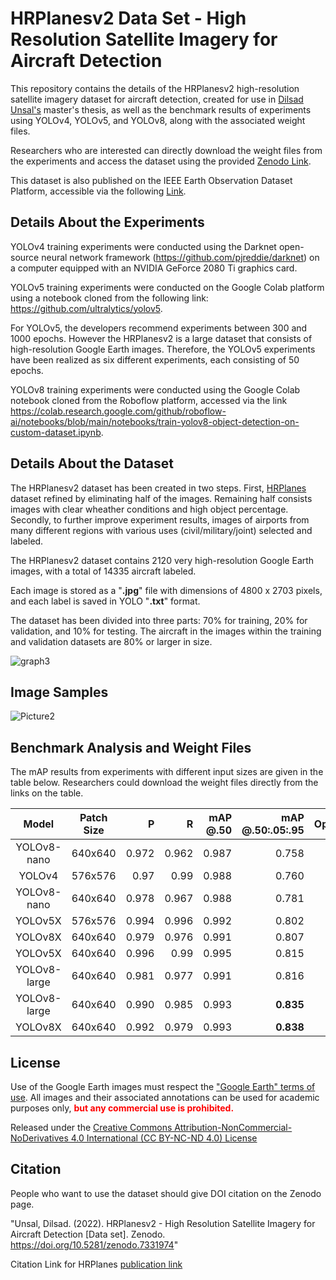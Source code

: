 # HRPlanesv2 Data Set - High Resolution Satellite Imagery for Aircraft Detection

This repository contains the details of the HRPlanesv2 high-resolution satellite imagery dataset for aircraft detection, created for use in [Dilsad Unsal's](https://www.linkedin.com/in/dilsad-unsal-b4a1101bb/) master's thesis, as well as the benchmark results of experiments using YOLOv4, YOLOv5, and YOLOv8, along with the associated weight files.
 
Researchers who are interested can directly download the weight files from the experiments and access the dataset using the provided [Zenodo Link](https://zenodo.org/record/7331974#.Y3dUlXZByUk).

This dataset is also published on the IEEE Earth Observation Dataset Platform, accessible via the following [Link](https://eod-grss-ieee.com/dataset-detail/ak1BclhJbkpuUkh5Uitmd3B5L2hNQT09).



## <div align="left">Details About the Experiments</div>

YOLOv4 training experiments were conducted using the Darknet open-source neural network framework (https://github.com/pjreddie/darknet) on a computer equipped with an NVIDIA GeForce 2080 Ti graphics card.

YOLOv5 training experiments were conducted on the Google Colab platform using a notebook cloned from the following link: https://github.com/ultralytics/yolov5.

For YOLOv5, the developers recommend experiments between 300 and 1000 epochs. However the HRPlanesv2 is a large dataset that consists of high-resolution Google Earth images. Therefore, the YOLOv5 experiments have been realized as six different experiments, each consisting of 50 epochs.

YOLOv8 training experiments were conducted using the Google Colab notebook cloned from the Roboflow platform, accessed via the link https://colab.research.google.com/github/roboflow-ai/notebooks/blob/main/notebooks/train-yolov8-object-detection-on-custom-dataset.ipynb.

## <div align="left">Details About the Dataset</div>

The HRPlanesv2 dataset has been created in two steps. First,  [HRPlanes](https://github.com/TolgaBkm/HRPlanes) dataset refined by eliminating half of the images. Remaining half consists images with clear wheather conditions and high object percentage. Secondly, to further improve experiment results, images of airports from many different regions with various uses (civil/military/joint) selected and labeled.
 
The HRPlanesv2 dataset contains 2120 very high-resolution Google Earth images, with a total of 14335 aircraft labeled.

Each image is stored as a "**.jpg**" file with dimensions of 4800 x 2703 pixels, and each label is saved in YOLO "**.txt**" format.


The dataset has been divided into three parts: 70% for training, 20% for validation, and 10% for testing. The aircraft in the images within the training and validation datasets are 80% or larger in size.




![graph3](https://github.com/dilsadunsal/HRPlanesv2-Data-Set/assets/77750296/819a5d97-680d-46e6-bbc9-6575451d81c7)







## <div align="left">Image Samples</div>


![Picture2](https://user-images.githubusercontent.com/77750296/153885017-78632f3c-0a35-4720-ae7d-92bddfc9c489.jpg)


</div>

## <div align="left">Benchmark Analysis and Weight Files</div>

The mAP results from experiments with different input sizes are given in the table below. Researchers could download the weight files directly from the links on the table.


| Model              | Patch   Size | P | R | mAP @.50| mAP @.50:.05:.95 | Optimizer | Weights |
|:--------------------------:|:------------------:|-------------------------:|-------------------------:|-------------------------:|-------------------------:|-------------------------:|-------------------------:|
|YOLOv8-nano                         | 640x640                | 0.972                      | 0.962                      | 0.987                      | 0.758                      |SGD                         |[yolov8_nano_SGD_best.pt](https://drive.google.com/file/d/1DTQ7I1NJgzmWnhIOXY0g6ISgA5iihQJh/view?usp=drive_link)                  |
|YOLOv4                         | 576x576                | 0.97                      | 0.99                      | 0.988                      | 0.760                      |N/A                         | [yolov4_best.conv.137](https://drive.google.com/file/d/1ed8JjQltaRCQ3ZF2wPNc3tToR1CDP4rX/view?usp=sharing)                  |
|YOLOv8-nano                         | 640x640                 | 0.978                      | 0.967                      | 0.988                      | 0.781                     |Adam                         | [yolov8_nano_adam_best.pt](https://drive.google.com/file/d/1ag5bblMu0JyjrjGbHuSIRWezTD-XpST0/view?usp=drive_link)                     |
|YOLOv5X                         | 576x576                 | 0.994                      | 0.996                      | 0.992                      | 0.802                      |SGD                         | [yolov5_576_best.pt](https://drive.google.com/file/d/1QsLOXON89D2h_ck67YOKrqUsWRl4U_Mj/view?usp=sharing)                 |
|YOLOv8X                         | 640x640                 | 0.979                      | 0.976                      | 0.991                      | 0.807                     |Adam                         | [yolov8X_adam_best.pt](https://drive.google.com/file/d/1IZIlKb1TLvShaLSXekZ0zXNCHv_A-Na1/view?usp=drive_link)                     |
|YOLOv5X                         | 640x640                 | 0.996                      | 0.99                      | 0.995                      | 0.815                     |SGD                         | [yolov5_640_best.pt](https://drive.google.com/file/d/1W3M-mnhyA8i75UCxfddSWQEs8jM-nMom/view?usp=sharing)                     |
|YOLOv8-large                         | 640x640                 | 0.981                      | 0.977                      | 0.991                      | 0.816                    |Adam                         | [yolov8_large_adam_best.pt](https://drive.google.com/file/d/10WA-ZbCC6DpB2mo0L0EtCSpH2bDswPL2/view?usp=drive_link)                     |
|YOLOv8-large                         | 640x640                 | 0.990                      | 0.985                      | 0.993                      | **0.835**                     |SGD                         | [yolov8_large_SGD_best.pt](https://drive.google.com/file/d/1abKPIVrEIXXjI8jpRVn0oK0bYeQIAIpA/view?usp=drive_link)                     |SGD                         |
|YOLOv8X                         | 640x640                 | 0.992                      | 0.979                      | 0.993                      | **0.838**                     |SGD                         | [yolov8X_SGD_best.pt](https://drive.google.com/file/d/14sOvN1kDjsw5jlEqycbVCz03Nm9-KH6z/view?usp=drive_link)                     |


## <div align="left">License</div>

Use of the Google Earth images must respect the ["Google Earth" terms of use](https://about.google/brand-resource-center/products-and-services/geo-guidelines/).
All images and their associated annotations can be used for academic purposes only,
<font color="red"><b> but any commercial use is prohibited.</b></font>

Released under the [Creative Commons Attribution-NonCommercial-NoDerivatives 4.0 International (CC BY-NC-ND 4.0) License](https://creativecommons.org/licenses/by-nc-nd/4.0/)




## <div align="left">Citation</div>


People who want to use the dataset should give DOI citation on the Zenodo page.

"Unsal, Dilsad. (2022). HRPlanesv2 - High Resolution Satellite Imagery for Aircraft Detection [Data set]. Zenodo. https://doi.org/10.5281/zenodo.7331974"

Citation Link for HRPlanes [publication link](https://dergipark.org.tr/en/pub/ijeg/issue/77206/1107890)

